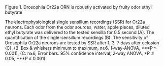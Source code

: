 Figure 1. Drosophila Or22a ORN is robustly activated by fruity odor ethyl butyrate

The electrophysiological single sensillum recordings (SSR) for Or22a neurons. Each odor from the odor sources, water, apple pieces, diluted ethyl butyrate was delivered to the tested sensilla for 0.5 second (A). The quantification of the single-sensillum recordings (B). The sensitivity of Drosophila Or22a neurons are tested by SSR after 1, 3, 7 days after eclosion (C). (B: Box & whiskers minimum to maximum, n≥6, 1-way-ANOVA, \*\*\*P ≤ 0.001), (C: n≥6, Error bars: 95% confidence interval, 2-way ANOVA, \*P ≤ 0.05, \***P ≤ 0.001)